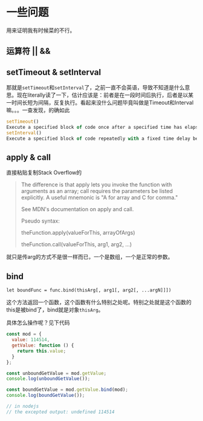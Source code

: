 # 一些问题

用来证明我有时候菜的不行。

## 运算符 || &&

## setTimeout & setInterval

那就是`setTimeout`和`setInterval`了，之前一直不会英语，导致不知道是什么意思。现在literally读了一下，估计应该是：前者是在一段时间后执行，后者是以某一时间长短为间隔，反复执行。看起来没什么问题毕竟叫做是Timeout和Interval嘛。。。一查发现，的确如此

``` javascript
setTimeout()
Execute a specified block of code once after a specified time has elapsed.
setInterval()
Execute a specified block of code repeatedly with a fixed time delay between each call.
```

## apply & call

直接粘贴复制Stack Overflow的

> The difference is that apply lets you invoke the function with arguments as an array; call requires the parameters be listed explicitly. A useful mnemonic is "A for array and C for comma."
>
>See MDN's documentation on apply and call.
>
>Pseudo syntax:
>
>theFunction.apply(valueForThis, arrayOfArgs)
>
>theFunction.call(valueForThis, arg1, arg2, ...)

就只是传arg的方式不是很一样而已，一个是数组，一个是正常的参数。

## bind

`let boundFunc = func.bind(thisArg[, arg1[, arg2[, ...argN]]])`

这个方法返回一个函数，这个函数有什么特别之处呢。特别之处就是这个函数的this是被bind了，bind就是对象`thisArg`。

具体怎么操作呢？见下代码

``` javascript
const mod = {
  value: 114514,
  getValue: function () {
    return this.value;
  }
};

const unboundGetValue = mod.getValue;
console.log(unboundGetValue());

const boundGetValue = mod.getValue.bind(mod);
console.log(boundGetValue());

// in nodejs
// the excepted output: undefined 114514
```
